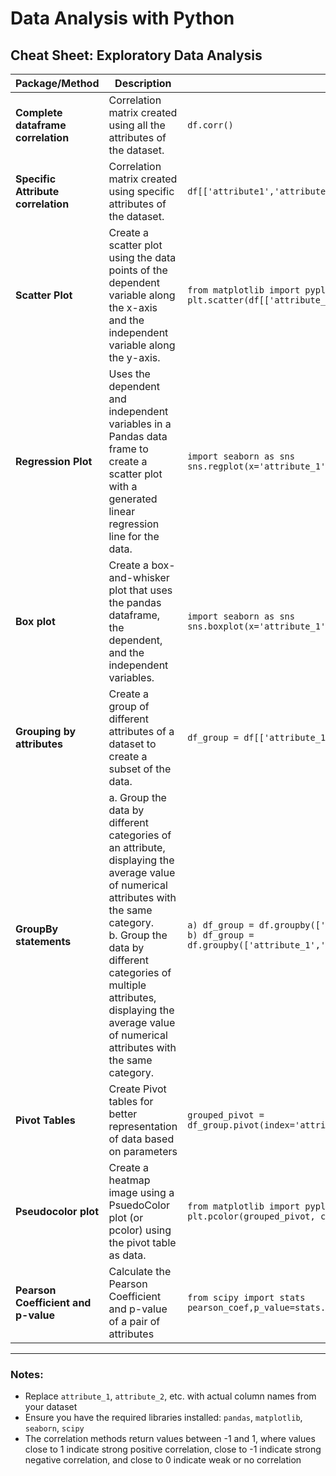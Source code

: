 # Data Analysis with Python

## Cheat Sheet: Exploratory Data Analysis

| Package/Method | Description | Code Example |
|----------------|-------------|--------------|
| **Complete dataframe correlation** | Correlation matrix created using all the attributes of the dataset. | `df.corr()` |
| **Specific Attribute correlation** | Correlation matrix created using specific attributes of the dataset. | `df[['attribute1','attribute2',...]].corr()` |
| **Scatter Plot** | Create a scatter plot using the data points of the dependent variable along the x-axis and the independent variable along the y-axis. | `from matplotlib import pyplot as plt`<br>`plt.scatter(df[['attribute_1']],df[['attribute_2']])` |
| **Regression Plot** | Uses the dependent and independent variables in a Pandas data frame to create a scatter plot with a generated linear regression line for the data. | `import seaborn as sns`<br>`sns.regplot(x='attribute_1',y='attribute_2', data=df)` |
| **Box plot** | Create a box-and-whisker plot that uses the pandas dataframe, the dependent, and the independent variables. | `import seaborn as sns`<br>`sns.boxplot(x='attribute_1',y='attribute_2', data=df)` |
| **Grouping by attributes** | Create a group of different attributes of a dataset to create a subset of the data. | `df_group = df[['attribute_1','attribute_2',...]]` |
| **GroupBy statements** | a. Group the data by different categories of an attribute, displaying the average value of numerical attributes with the same category.<br>b. Group the data by different categories of multiple attributes, displaying the average value of numerical attributes with the same category. | `a) df_group = df.groupby(['attribute_1'],as_index=False).mean()`<br>`b) df_group = df.groupby(['attribute_1','attribute_2'],as_index=False).mean()` |
| **Pivot Tables** | Create Pivot tables for better representation of data based on parameters | `grouped_pivot = df_group.pivot(index='attribute_1',columns='attribute_2')` |
| **Pseudocolor plot** | Create a heatmap image using a PsuedoColor plot (or pcolor) using the pivot table as data. | `from matplotlib import pyplot as plt`<br>`plt.pcolor(grouped_pivot, cmap='RdBu')` |
| **Pearson Coefficient and p-value** | Calculate the Pearson Coefficient and p-value of a pair of attributes | `from scipy import stats`<br>`pearson_coef,p_value=stats.pearsonr(df['attribute_1'],df['attribute_2'])` |

---

### Notes:
- Replace `attribute_1`, `attribute_2`, etc. with actual column names from your dataset
- Ensure you have the required libraries installed: `pandas`, `matplotlib`, `seaborn`, `scipy`
- The correlation methods return values between -1 and 1, where values close to 1 indicate strong positive correlation, close to -1 indicate strong negative correlation, and close to 0 indicate weak or no correlation
